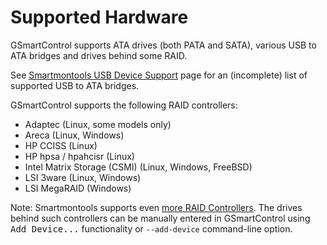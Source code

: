 # Supported Hardware

GSmartControl supports ATA drives (both PATA and SATA), various USB to
ATA bridges and drives behind some RAID.

See [Smartmontools USB Device Support](http://www.smartmontools.org/wiki/Supported_USB-Devices)
page for an (incomplete) list of supported USB to ATA bridges.

GSmartControl supports the following RAID controllers:
- Adaptec (Linux, some models only)
- Areca (Linux, Windows)
- HP CCISS (Linux)
- HP hpsa / hpahcisr (Linux)
- Intel Matrix Storage (CSMI) (Linux, Windows, FreeBSD)
- LSI 3ware (Linux, Windows)
- LSI MegaRAID (Windows)

Note: Smartmontools supports even
[more RAID Controllers](https://www.smartmontools.org/wiki/Supported_RAID-Controllers).
The drives behind such controllers can be manually entered in GSmartControl using
<tt>Add Device...</tt> functionality or `--add-device` command-line option.
